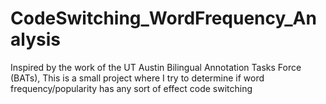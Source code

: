 # CodeSwitching_WordFrequency_Analysis
Inspired by the work of the UT Austin Bilingual Annotation Tasks Force (BATs), This is a small project where I try to determine if word frequency/popularity has any sort of effect code switching
